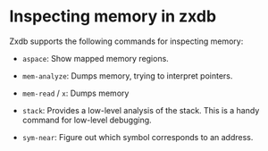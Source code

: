 # Inspecting memory in zxdb

Zxdb supports the following commands for inspecting memory:

  * `aspace`: Show mapped memory regions.

  * `mem-analyze`: Dumps memory, trying to interpret pointers.

  * `mem-read` / `x`: Dumps memory

  * `stack`: Provides a low-level analysis of the stack. This is a handy
    command for low-level debugging.

  * `sym-near`: Figure out which symbol corresponds to an address.


